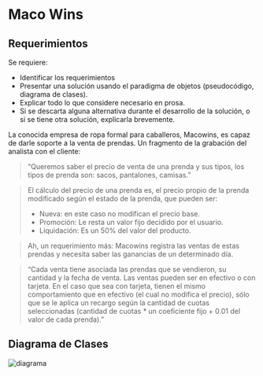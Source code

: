 # Maco Wins

## Requerimientos

Se requiere:

- Identificar los requerimientos
- Presentar una solución usando el paradigma de objetos (pseudocódigo, diagrama de clases).
- Explicar todo lo que considere necesario en prosa.
- Si se descarta alguna alternativa durante el desarrollo de la solución, o si se tiene otra solución, explicarla brevemente.


La conocida empresa de ropa formal para caballeros, Macowins, es capaz de darle soporte a la venta de prendas. Un fragmento de la grabación del analista con el cliente:

> “Queremos saber el precio de venta de una prenda y sus tipos, los tipos de prenda son: sacos, pantalones, camisas.”

> El cálculo del precio de una prenda es, el precio propio de la prenda modificado según el estado de la prenda, que pueden ser:
> - Nueva: en este caso no modifican el precio base.
> - Promoción: Le resta un valor fijo decidido por el usuario.
> - Liquidación: Es un 50% del valor del producto.

> Ah, un requerimiento más: Macowins registra las ventas de estas prendas y necesita saber las ganancias de un determinado día. 

> “Cada venta tiene asociada las prendas que se vendieron, su cantidad y la fecha de venta. 
> Las ventas pueden ser en efectivo o con tarjeta. En el caso que sea con tarjeta, tienen el mismo comportamiento que en efectivo (el cual no modifica el precio), sólo que se le aplica un recargo según la cantidad de cuotas seleccionadas (cantidad de cuotas * un coeficiente fijo + 0.01 del valor de cada prenda).”

## Diagrama de Clases

![diagrama](http://www.plantuml.com/plantuml/proxy?cache=no&src=https://raw.githubusercontent.com/RaniAgus/dds-jv-2022-macowins/main/docs/diagram.puml?)
